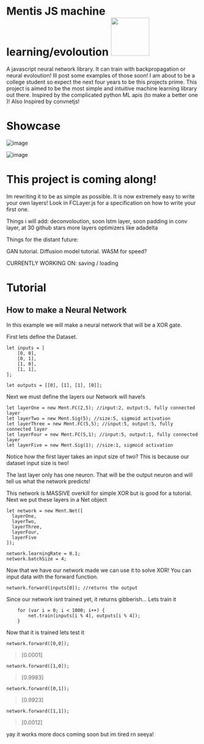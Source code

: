 # Mentis JS machine learning/evoloution <img src="https://github.com/TrevorBlythe/MentNeuralNet/blob/main/logo.png?raw=true" width = 100px>

A javascript neural network library. It can train with backpropagation or neural evoloution! Ill post some examples of those soon!
I am about to be a college student so expect the next four years to be this projects prime. This project is aimed to be the most simple
and intuitive machine learning library out there. Inspired by the complicated python ML apis (to make a better one )! Also Inspired by convnetjs!

# Showcase

![image](https://github.com/TrevorBlythe/SwagNeuralNet/blob/main/showcase/MnistDigits.png?raw=true)

![image](https://github.com/TrevorBlythe/SwagNeuralNet/blob/main/showcase/XORrender.png?raw=true)

# This project is coming along!

Im rewriting it to be as simple as possible. It is now extremely easy to write your own layers! Look in FCLayer.js for a specification on how to write
your first one.

Things i will add:
deconvoloution, soon
lstm layer, soon
padding in conv layer, at 30 github stars
more layers
optimizers like adadelta

Things for the distant future:

GAN tutorial.
Diffusion model tutorial.
WASM for speed?

CURRENTLY WORKING ON: saving / loading

# Tutorial

<h2>How to make a Neural Network</h2>

<p>In this example we will make a neural network that will be a XOR gate.</p>
<p>First lets define the Dataset.</p>

```
let inputs = [
	[0, 0],
	[0, 1],
	[1, 0],
	[1, 1],
];

let outputs = [[0], [1], [1], [0]];

```

<p>Next we must define the layers our Network will have!s</p>

```
let layerOne = new Ment.FC(2,5); //input:2, output:5, fully connected layer
let layerTwo = new Ment.Sig(5); //size:5, sigmoid activation
let layerThree = new Ment.FC(5,5); //input:5, output:5, fully connected layer
let layerFour = new Ment.FC(5,1); //input:5, output:1, fully connected layer
let layerFive = new Ment.Sig(1); //size:1, sigmoid activation

```

<p>Notice how the first layer takes an input size of two? This is because our dataset input size is two!</p>
<p>The last layer only has one neuron. That will be the output neuron and will tell us what the network predicts!</p>
<p>This network is MASSIVE overkill for simple XOR but is good for a tutorial. Next we put these layers in a Net object</p>

```
let network = new Ment.Net([
  layerOne,
  layerTwo,
  layerThree,
  layerFour,
  layerFive
]);

network.learningRate = 0.1;
network.batchSize = 4;

```

<p> Now that we have our network made we can use it to solve XOR! You can input data with the forward function.</p>

```
network.forward(inputs[0]); //returns the output

```

<p>Since our network isnt trained yet, it returns gibberish... Lets train it</p>

```
	for (var i = 0; i < 1000; i++) {
		net.train(inputs[i % 4], outputs[i % 4]);
	}
```

<p>Now that it is trained lets test it</p>

```
network.forward([0,0]);
```

> [0.0001]

```
network.forward([1,0]);
```

> [0.9983]

```
network.forward([0,1]);
```

> [0.9923]

```
network.forward([1,1]);
```

> [0.0012]

<p> yay it works more docs coming soon but im tired rn seeya! </p>
